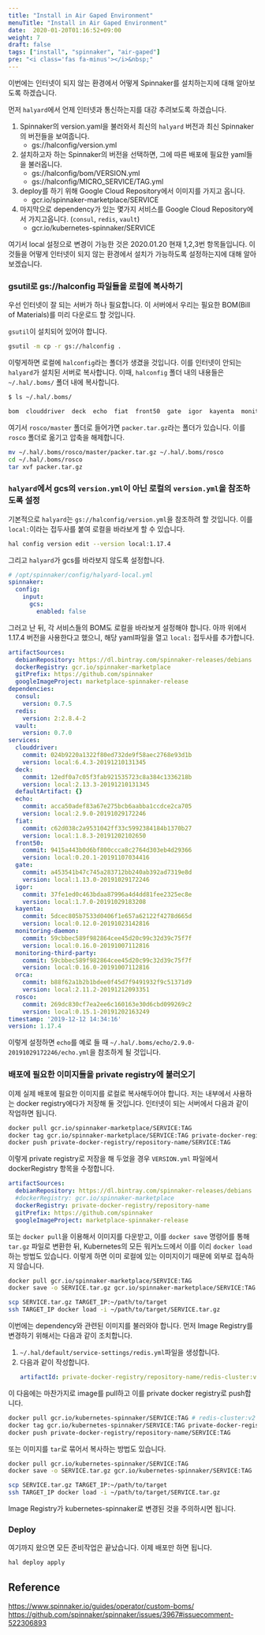 ```yaml
---
title: "Install in Air Gaped Environment"
menuTitle: "Install in Air Gaped Environment"
date:  2020-01-20T01:16:52+09:00
weight: 7
draft: false
tags: ["install", "spinnaker", "air-gaped"]
pre: "<i class='fas fa-minus'></i>&nbsp;"
---
```


이번에는 인터넷이 되지 않는 환경에서 어떻게 Spinnaker를 설치하는지에 대해 알아보도록 하겠습니다.

먼저 `halyard`에서 언제 인터넷과 통신하는지를 대강 추려보도록 하겠습니다.

1. Spinnaker의 version.yaml을 불러와서 최신의 `halyard` 버전과 최신 Spinnaker의 버전들을 보여줍니다. 
   - gs://halconfig/version.yml
2. 설치하고자 하는 Spinnaker의 버전을 선택하면, 그에 따른 배포에 필요한 yaml들을 불러옵니다.
   - gs://halconfig/bom/VERSION.yml
   - gs://halconfig/MICRO_SERVICE/TAG.yml
3. deploy를 하기 위해 Google Cloud Repository에서 이미지를 가지고 옵니다.
   - gcr.io/spinnaker-marketplace/SERVICE
4. 마지막으로 dependency가 있는 몇가지 서비스를 Google Cloud Repository에서 가지고옵니다. (`consul`, `redis`, `vault`)
   - gcr.io/kubernetes-spinnaker/SERVICE

여기서 local 설정으로 변경이 가능한 것은 2020.01.20 현재 1,2,3번 항목들입니다.
이것들을 어떻게 인터넷이 되지 않는 환경에서 설치가 가능하도록 설정하는지에 대해 알아보겠습니다.

### gsutil로 gs://halconfig 파일들을 로컬에 복사하기

우선 인터넷이 잘 되는 서버가 하나 필요합니다.
이 서버에서 우리는 필요한 BOM(Bill of Materials)를 미리 다운로드 할 것입니다.

`gsutil`이 설치되어 있어야 합니다.

```bash
gsutil -m cp -r gs://halconfig .
```

이렇게하면 로컬에 `halconfig`라는 폴더가 생겼을 것입니다.
이를 인터넷이 안되는 `halyard`가 설치된 서버로 복사합니다.
이때, `halconfig` 폴더 내의 내용들은 `~/.hal/.boms/` 폴더 내에 복사합니다.

```bash
$ ls ~/.hal/.boms/

bom  clouddriver  deck  echo  fiat  front50  gate  igor  kayenta  monitoring-daemon  orca  rosco  versions.yml
```

여기서 `rosco/master` 폴더로 들어가면 `packer.tar.gz`라는 폴더가 있습니다.
이를 `rosco` 폴더로 옮기고 압축을 해제합니다.

```bash
mv ~/.hal/.boms/rosco/master/packer.tar.gz ~/.hal/.boms/rosco
cd ~/.hal/.boms/rosco
tar xvf packer.tar.gz
```

### `halyard`에서 gcs의 `version.yml`이 아닌 로컬의 `version.yml`을 참조하도록 설정

기본적으로 `halyard`는 `gs://halconfig/version.yml`을 참조하려 할 것입니다.
이를 `local:`이라는 접두사를 붙여 로컬을 바라보게 할 수 있습니다.

```bash
hal config version edit --version local:1.17.4
```

그리고 `halyard`가 gcs를 바라보지 않도록 설정합니다.

```yaml
# /opt/spinnaker/config/halyard-local.yml
spinnaker:
  config:
    input:
      gcs:
        enabled: false
```

그러고 난 뒤, 각 서비스들의 BOM도 로컬을 바라보게 설정해야 합니다.
아까 위에서 1.17.4 버전을 사용한다고 했으니, 해당 yaml파일을 열고 `local:` 접두사를 추가합니다.

```yaml
artifactSources:
  debianRepository: https://dl.bintray.com/spinnaker-releases/debians
  dockerRegistry: gcr.io/spinnaker-marketplace
  gitPrefix: https://github.com/spinnaker
  googleImageProject: marketplace-spinnaker-release
dependencies:
  consul:
    version: 0.7.5
  redis:
    version: 2:2.8.4-2
  vault:
    version: 0.7.0
services:
  clouddriver:
    commit: 024b9220a1322f80ed732de9f58aec2768e93d1b
    version: local:6.4.3-20191210131345
  deck:
    commit: 12edf0a7c05f3fab921535723c8a384c1336218b
    version: local:2.13.3-20191210131345
  defaultArtifact: {}
  echo:
    commit: acca50adef83a67e275bcb6aabba1ccdce2ca705
    version: local:2.9.0-20191029172246
  fiat:
    commit: c62d038c2a9531042ff33c5992384184b1370b27
    version: local:1.8.3-20191202102650
  front50:
    commit: 9415a443b0d6bf800ccca8c2764d303eb4d29366
    version: local:0.20.1-20191107034416
  gate:
    commit: a453541b47c745a283712bb240ab392ad7319e8d
    version: local:1.13.0-20191029172246
  igor:
    commit: 37fe1ed0c463bdaa87996a4d4dd81fee2325ec8e
    version: local:1.7.0-20191029183208
  kayenta:
    commit: 5dcec805b7533d0406f1e657a62122f4278d665d
    version: local:0.12.0-20191023142816
  monitoring-daemon:
    commit: 59cbbec589f982864cee45d20c99c32d39c75f7f
    version: local:0.16.0-20191007112816
  monitoring-third-party:
    commit: 59cbbec589f982864cee45d20c99c32d39c75f7f
    version: local:0.16.0-20191007112816
  orca:
    commit: b88f62a1b2b1bdee0f45d7f9491932f9c51371d9
    version: local:2.11.2-20191212093351
  rosco:
    commit: 269dc830cf7ea2ee6c160163e30d6cbd099269c2
    version: local:0.15.1-20191202163249
timestamp: '2019-12-12 14:34:16'
version: 1.17.4
```

이렇게 설정하면 `echo`를 예로 들 때 `~/.hal/.boms/echo/2.9.0-20191029172246/echo.yml`을 참조하게 될 것입니다.

### 배포에 필요한 이미지들을 private registry에 불러오기

이제 실제 배포에 필요한 이미지를 로컬로 복사해두어야 합니다.
저는 내부에서 사용하는 docker registry에다가 저장해 둘 것입니다.
인터넷이 되는 서버에서 다음과 같이 작업하면 됩니다.

```bash
docker pull gcr.io/spinnaker-marketplace/SERVICE:TAG
docker tag gcr.io/spinnaker-marketplace/SERVICE:TAG private-docker-registry/repository-name/SERVICE:TAG
docker push private-docker-registry/repository-name/SERVICE:TAG
```

이렇게 private registry로 저장을 해 두었을 경우 `VERSION.yml` 파일에서 dockerRegistry 항목을 수정합니다.

```yaml
artifactSources:
  debianRepository: https://dl.bintray.com/spinnaker-releases/debians
  #dockerRegistry: gcr.io/spinnaker-marketplace
  dockerRegistry: private-docker-registry/repository-name
  gitPrefix: https://github.com/spinnaker
  googleImageProject: marketplace-spinnaker-release
```

또는 `docker pull`을 이용해서 이미지를 다운받고, 이를 `docker save` 명령어를 통해 `tar.gz` 파일로 변환한 뒤, 
Kubernetes의 모든 워커노드에서 이를 이리 `docker load` 하는 방법도 있습니다.
이렇게 하면 이미 로컬에 있는 이미지이기 때문에 외부로 접속하지 않습니다.

```bash
docker pull gcr.io/spinnaker-marketplace/SERVICE:TAG
docker save -o SERVICE.tar.gz gcr.io/spinnaker-marketplace/SERVICE:TAG

scp SERVICE.tar.gz TARGET_IP:~/path/to/target
ssh TARGET_IP docker load -i ~/path/to/target/SERVICE.tar.gz
```

이번에는 dependency와 관련된 이미지를 불러와야 합니다.
먼저 Image Registry를 변경하기 위해서는 다음과 같이 조치합니다.

1. `~/.hal/default/service-settings/redis.yml`파일을 생성합니다.
2. 다음과 같이 작성합니다.  
   ```yaml
   artifactId: private-docker-registry/repository-name/redis-cluster:v2
   ```

이 다음에는 마찬가지로 image를 pull하고 이를 private docker registry로 push합니다.

```bash
docker pull gcr.io/kubernetes-spinnaker/SERVICE:TAG # redis-cluster:v2
docker tag gcr.io/kubernetes-spinnaker/SERVICE:TAG private-docker-registry/repository-name/SERVICE:TAG
docker push private-docker-registry/repository-name/SERVICE:TAG
```

또는 이미지를 `tar`로 묶어서 복사하는 방법도 있습니다.

```bash
docker pull gcr.io/kubernetes-spinnaker/SERVICE:TAG
docker save -o SERVICE.tar.gz gcr.io/kubernetes-spinnaker/SERVICE:TAG

scp SERVICE.tar.gz TARGET_IP:~/path/to/target
ssh TARGET_IP docker load -i ~/path/to/target/SERVICE.tar.gz
```

Image Registry가 kubernetes-spinnaker로 변경된 것을 주의하시면 됩니다.

### Deploy

여기까지 왔으면 모든 준비작업은 끝났습니다.
이제 배포만 하면 됩니다.

```bash
hal deploy apply
```

## Reference

https://www.spinnaker.io/guides/operator/custom-boms/  
https://github.com/spinnaker/spinnaker/issues/3967#issuecomment-522306893

